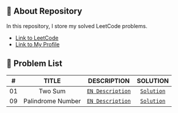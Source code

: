 ## 📜 About Repository

In this repository, I store my solved LeetCode problems.
* [Link to LeetCode](https://leetcode.com/)
* [Link to My Profile](https://leetcode.com/dpetrosy01/)

## 📑 Problem List

|#      |TITLE                  |DESCRIPTION                                                                        |SOLUTION                              |
|:-----:|:---------------------:|:---------------------------------------------------------------------------------:|:------------------------------------:|
|01	    |Two Sum                | [`EN Description`](https://leetcode.com/problems/two-sum/description/)	          |[`Solution`](problem01/solution.cpp)  |
|09	    |Palindrome Number      | [`EN Description`](https://leetcode.com/problems/palindrome-number/description/)	|[`Solution`](problem09/solution.cpp)  |
